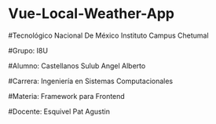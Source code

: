 # Vue-Local-Weather-App

#Tecnológico Nacional De México Instituto Campus Chetumal

#Grupo: I8U

#Alumno: Castellanos Sulub Angel Alberto

#Carrera: Ingeniería en Sistemas Computacionales

#Materia: Framework para Frontend

#Docente: Esquivel Pat Agustin
